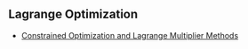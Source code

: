 ## Lagrange Optimization
* [Constrained Optimization and Lagrange Multiplier Methods](http://www.mit.edu/~dimitrib/Constrained-Opt.pdf)
